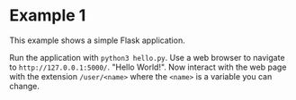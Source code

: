 Example 1
=========

This example shows a simple Flask application. 

Run the application with `python3 hello.py`. Use a web browser to navigate to `http://127.0.0.1:5000/`. "Hello World!".
Now interact with the web page with the extension `/user/<name>` where the `<name>` is a variable you can change.